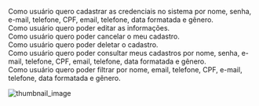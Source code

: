 Como usuário quero cadastrar as credenciais no sistema por nome, senha, e-mail, telefone, CPF, email, telefone, data formatada e gênero. <br />
Como usuário quero poder editar as informações. <br />
Como usuário quero poder cancelar o meu cadastro. <br />
Como usuário quero poder deletar o cadastro. <br />
Como usuário quero poder consultar meus cadastros por nome, senha, e-mail, telefone, CPF, email, telefone, data formatada e gênero. <br />
Como usuário quero poder filtrar por nome, email, telefone, CPF, e-mail, telefone, data formatada e gênero. <br />

![thumbnail_image](https://github.com/lucas2205alves/crud-usuarios/assets/98031096/672b06f6-8d85-4892-ba59-26035cf1d109)

